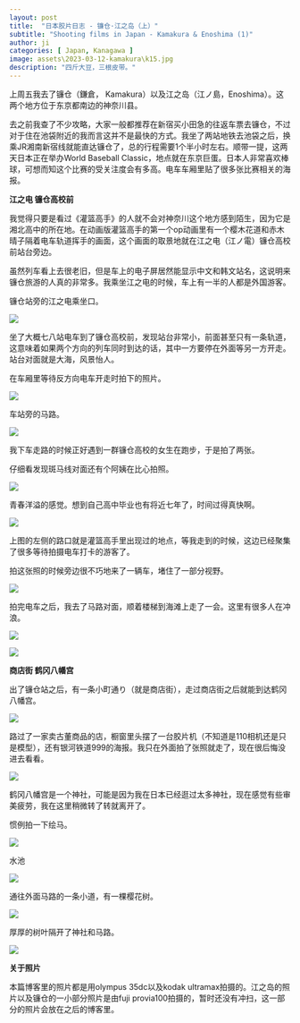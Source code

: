 ```yaml
---
layout: post
title:  "日本胶片日志 - 镰仓·江之岛（上）"
subtitle: "Shooting films in Japan - Kamakura & Enoshima (1)"
author: ji
categories: [ Japan, Kanagawa ]
image: assets\2023-03-12-kamakura\k15.jpg
description: "四斤大豆，三根皮带。"
---
```




上周五我去了镰仓（鎌倉， Kamakura）以及江之岛（江ノ島，Enoshima）。这两个地方位于东京都南边的神奈川县。

去之前我查了不少攻略，大家一般都推荐在新宿买小田急的往返车票去镰仓，不过对于住在池袋附近的我而言这并不是最快的方式。我坐了两站地铁去池袋之后，换乘JR湘南新宿线就能直达镰仓了，总的行程需要1个半小时左右。顺带一提，这两天日本正在举办World Baseball Classic，地点就在东京巨蛋。日本人非常喜欢棒球，可想而知这个比赛的受关注度会有多高。电车车厢里贴了很多张比赛相关的海报。



**江之电 镰仓高校前**

我觉得只要是看过《灌篮高手》的人就不会对神奈川这个地方感到陌生，因为它是湘北高中的所在地。在动画版灌篮高手的第一个op动画里有一个樱木花道和赤木晴子隔着电车轨道挥手的画面，这个画面的取景地就在江之电（江ノ電）镰仓高校前站台旁边。



虽然列车看上去很老旧，但是车上的电子屏居然能显示中文和韩文站名，这说明来镰仓旅游的人真的非常多。我乘坐江之电的时候，车上有一半的人都是外国游客。



镰仓站旁的江之电乘坐口。

![](..\assets\2023-03-12-kamakura\k4.jpg)



坐了大概七八站电车到了镰仓高校前，发现站台非常小，前面甚至只有一条轨道，这意味着如果两个方向的列车同时到达的话，其中一方要停在外面等另一方开走。站台对面就是大海，风景怡人。

在车厢里等待反方向电车开走时拍下的照片。



![](..\assets\2023-03-12-kamakura\k6.jpg)



车站旁的马路。



![](..\assets\2023-03-12-kamakura\k11.jpg)



我下车走路的时候正好遇到一群镰仓高校的女生在跑步，于是拍了两张。

仔细看发现斑马线对面还有个阿姨在比心拍照。

![](..\assets\2023-03-12-kamakura\k13.jpg)



青春洋溢的感觉。想到自己高中毕业也有将近七年了，时间过得真快啊。

![](..\assets\2023-03-12-kamakura\k9.jpg)



上图的左侧的路口就是灌篮高手里出现过的地点，等我走到的时候，这边已经聚集了很多等待拍摄电车打卡的游客了。



拍这张照的时候旁边很不巧地来了一辆车，堵住了一部分视野。

![](..\assets\2023-03-12-kamakura\k15.jpg)



拍完电车之后，我去了马路对面，顺着楼梯到海滩上走了一会。这里有很多人在冲浪。



![](..\assets\2023-03-12-kamakura\k16.jpg)



![](..\assets\2023-03-12-kamakura\k14.jpg)



**商店街 鹤冈八幡宫**



出了镰仓站之后，有一条小町通り（就是商店街），走过商店街之后就能到达鹤冈八幡宫。



![](..\assets\2023-03-12-kamakura\k3.jpg)



路过了一家卖古董商品的店，橱窗里头摆了一台胶片机（不知道是110相机还是只是模型），还有银河铁道999的海报。我只在外面拍了张照就走了，现在很后悔没进去看看。



![](..\assets\2023-03-12-kamakura\k1.jpg)



鹤冈八幡宫是一个神社，可能是因为我在日本已经逛过太多神社，现在感觉有些审美疲劳，我在这里稍微转了转就离开了。



惯例拍一下绘马。



![](..\assets\2023-03-12-kamakura\k7.jpg)



水池



![](..\assets\2023-03-12-kamakura\k8.jpg)



通往外面马路的一条小道，有一棵樱花树。



![](..\assets\2023-03-12-kamakura\k19.jpg)



厚厚的树叶隔开了神社和马路。



![](..\assets\2023-03-12-kamakura\k5.jpg)



**关于照片**



本篇博客里的照片都是用olympus 35dc以及kodak ultramax拍摄的。江之岛的照片以及镰仓的一小部分照片是由fuji provia100拍摄的，暂时还没有冲扫，这一部分的照片会放在之后的博客里。

